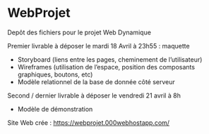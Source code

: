 # WebProjet
Depôt des fichiers pour le projet Web Dynamique

Premier livrable à déposer le mardi 18 Avril à 23h55 : maquette
- Storyboard (liens entre les pages, cheminement de l’utilisateur)
- Wireframes (utilisation de l’espace, position des composants graphiques, boutons, etc)  
- Modèle relationnel de la base de donnée côté serveur

Second / dernier livrable à déposer le vendredi 21 avril à 8h
- Modèle de démonstration

Site Web crée : https://webprojet.000webhostapp.com/
